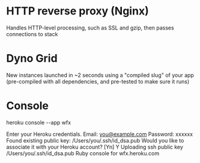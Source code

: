 # HTTP reverse proxy (Nginx)

Handles HTTP-level processing, such as SSL and gzip, then passes connections to stack

# Dyno Grid

New instances launched in ~2 seconds using a "compiled slug" of your app (pre-compiled with all dependencies, and pre-tested to make sure it runs)

# Console

heroku console --app wfx

Enter your Heroku credentials.
Email: you@example.com
Password: xxxxxx
Found existing public key: /Users/you/.ssh/id_dsa.pub
Would you like to associate it with your Heroku account? [Yn] Y
Uploading ssh public key /Users/you/.ssh/id_dsa.pub
Ruby console for wfx.heroku.com
